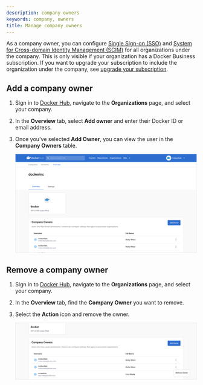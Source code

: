 ```yaml
---
description: company owners
keywords: company, owners
title: Manage company owners
---
```


As a company owner, you can configure [Single Sign-on (SSO)](../security/for-admins/single-sign-on/configure/index.md) and [System for Cross-domain Identity Management (SCIM)](../security/for-admins/scim.md) for all organizations under the company. This is only visible if your organization has a Docker Business subscription. If you want to upgrade your subscription to include the organization under the company, see [upgrade your subscription](../subscription/upgrade.md).

## Add a company owner

1. Sign in to [Docker Hub](https://hub.docker.com/), navigate to the **Organizations** page, and select your company.
2. In the **Overview** tab, select **Add owner** and enter their Docker ID or email address.
3. Once you've selected **Add Owner**, you can view the user in the **Company Owners** table.

    ![company-overview](images/company-overview.png)

## Remove a company owner

1. Sign in to [Docker Hub](https://hub.docker.com/), navigate to the **Organizations** page, and select your company.
2. In the **Overview** tab, find the **Company Owner** you want to remove.
3. Select the **Action** icon and remove the owner.

    ![remove-owner](images/remove-owner.png)